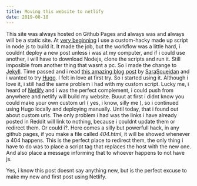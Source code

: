 ```yaml
---
title: Moving this website to netlify
date: 2019-08-18
---
```


This site was always hosted on Github Pages and always was and always will be a static site. At [very beginning](https://github.com/pudymody/pudymody.github.io/commit/cc52945d4e7e53f1ea5fe29c8a40f3461ce95779) i use a custom-hacky made up script in node js to build it. It made the job, but the workflow was a little hard, i couldnt deploy a new post unless i was at my computer, and if i could use another, i will have to download Nodejs, clone the scripts and run it. Still imposible from another thing that wasnt a pc. So i made the change to [Jekyll](https://github.com/pudymody/pudymody.github.io/commit/d1fe3d4788d4d7b3213aa8bd9fbfd8185ce99cc7). Time passed and i read [this amazing blog post](https://www.sarasoueidan.com/blog/jekyll-ghpages-to-hugo-netlify/) by [SaraSoueidan](https://twitter.com/SaraSoueidan) and i wanted to try [Hugo](https://gohugo.io/). I felt in love at first try. So i started using it. Although i love it, i still had the same problem i had with my custom script. Lucky me, i heard of [Netlify](https://www.netlify.com/) and i was the perfect complement, i could push from anywhere and netlify will build my website. Buuut at first i didnt know you could make your own custom url ( yes, i know, silly me ), so i continued using Hugo locally and deploying manually. Until today, that i found out about custom urls. The only problem i had was the links i have already posted in Reddit will link to nothing, because i couldnt update them or redirect them. Or could i?. Here comes a silly but powerfull hack, in any github pages, if you make a file called *404.html*, it will be showed whenever a 404 happens. This is the perfect place to redirect them, the only thing i have to do was to place a script tag that replaces the host with the new one. And also place a message informing that to whoever happens to not have js.

Yes, i know this post doesnt say anything new, but is the perfect excuse to make my new and first post using Netlify.